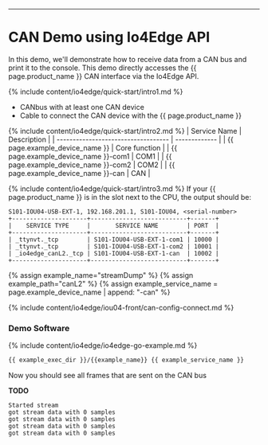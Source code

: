 
---
# CAN Demo using Io4Edge API

In this demo, we'll demonstrate how to receive data from a CAN bus and print it to the console. This demo directly accesses the {{ page.product_name }} CAN interface via the Io4Edge API.

{% include content/io4edge/quick-start/intro1.md %}
* CANbus with at least one CAN device
* Cable to connect the CAN device with the {{ page.product_name }}

{% include content/io4edge/quick-start/intro2.md %}
| Service Name                        | Description   |
| ----------------------------------- | ------------- |
| {{ page.example_device_name }}      | Core function |
| {{ page.example_device_name }}-com1 | COM1          |
| {{ page.example_device_name }}-com2 | COM2          |
| {{ page.example_device_name }}-can  | CAN           |

{% include content/io4edge/quick-start/intro3.md %}
If your {{ page.product_name }} is in the slot next to the CPU, the output should be:
```
S101-IOU04-USB-EXT-1, 192.168.201.1, S101-IOU04, <serial-number>
+---------------------+---------------------------+-------+
|    SERVICE TYPE     |       SERVICE NAME        | PORT  |
+---------------------+---------------------------+-------+
| _ttynvt._tcp        | S101-IOU04-USB-EXT-1-com1 | 10000 |
| _ttynvt._tcp        | S101-IOU04-USB-EXT-1-com2 | 10001 |
| _io4edge_canL2._tcp | S101-IOU04-USB-EXT-1-can  | 10002 |
+---------------------+---------------------------+-------+
```

{% assign example_name="streamDump" %}
{% assign example_path="canL2" %}
{% assign example_service_name = page.example_device_name | append: "-can" %}

{% include content/io4edge/iou04-front/can-config-connect.md %}

### Demo Software
{% include content/io4edge/io4edge-go-example.md %}

```bash
{{ example_exec_dir }}/{{example_name}} {{ example_service_name }}
```

Now you should see all frames that are sent on the CAN bus

**TODO**
```
Started stream
got stream data with 0 samples
got stream data with 0 samples
got stream data with 0 samples
got stream data with 0 samples
```
